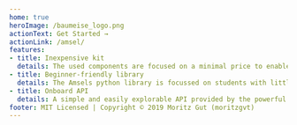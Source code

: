 ```yaml
---
home: true
heroImage: /baumeise_logo.png
actionText: Get Started →
actionLink: /amsel/
features:
- title: Inexpensive kit
  details: The used components are focused on a minimal price to enable each student to afford a own Amsel kit.
- title: Beginner-friendly library
  details: The Amsels python library is focussed on students with little or no programming knowledge.
- title: Onboard API 
  details: A simple and easily explorable API provided by the powerful Amsels ESP32 Chip.
footer: MIT Licensed | Copyright © 2019 Moritz Gut (moritzgvt)
---
```

